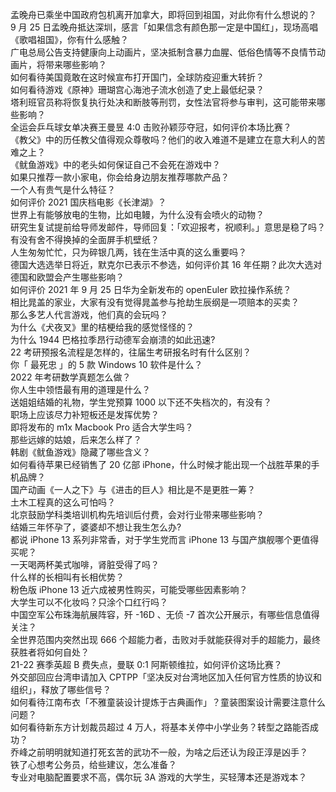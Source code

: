 孟晚舟已乘坐中国政府包机离开加拿大，即将回到祖国，对此你有什么想说的？  
9 月 25 日孟晚舟抵达深圳，感言「如果信念有颜色那一定是中国红」，现场高唱《歌唱祖国》，你有什么感触？  
广电总局公告支持健康向上动画片，坚决抵制含暴力血腥、低俗色情等不良情节动画片，将带来哪些影响？  
如何看待美国竟敢在这时候宣布打开国门，全球防疫迎重大转折？  
如何看待游戏《原神》珊瑚宫心海池子流水创造了史上最低纪录？  
塔利班官员称将恢复执行处决和断肢等刑罚，女性法官将参与审判，这可能带来哪些影响？  
全运会乒乓球女单决赛王曼昱 4:0 击败孙颖莎夺冠，如何评价本场比赛？  
《教父》中的历任教父值得观众尊敬吗？他们的收入难道不是建立在意大利人的苦难之上？  
《鱿鱼游戏》中的老头如何保证自己不会死在游戏中？  
如果只推荐一款小家电，你会给身边朋友推荐哪款产品？  
一个人有贵气是什么特征？  
如何评价 2021 国庆档电影《长津湖》？  
世界上有能够放电的生物，比如电鳗，为什么没有会喷火的动物？  
研究生复试提前给导师发邮件，导师回复：「欢迎报考，祝顺利。」意思是稳了吗？  
有没有舍不得换掉的全面屏手机壁纸？  
人生匆匆忙忙，只为碎银几两，钱在生活中真的这么重要吗？  
德国大选选举日将近，默克尔已表示不参选，如何评价其 16 年任期？此次大选对德国和欧盟会产生哪些影响？  
如何评价 2021 年 9 月 25 日华为全新发布的 openEuler 欧拉操作系统？  
相比晁盖的家业，大家有没有觉得晁盖参与抢劫生辰纲是一项赔本的买卖？  
那么多艺人代言游戏，他们真的会玩吗？  
为什么《犬夜叉》里的桔梗给我的感觉怪怪的？  
为什么 1944 巴格拉季昂行动德军会崩溃的如此迅速?  
22 考研预报名流程是怎样的，往届生考研报名时有什么区别？  
你「 最死忠 」的 5 款 Windows 10 软件是什么？  
2022 年考研数学真题怎么做？  
你人生中领悟最有用的道理是什么？  
送姐姐结婚的礼物，学生党预算 1000 以下还不失档次的，有没有？  
职场上应该尽力补短板还是发挥优势？  
即将发布的 m1x Macbook Pro 适合大学生吗？  
那些远嫁的姑娘，后来怎么样了？  
韩剧《鱿鱼游戏》隐藏了哪些含义？  
如何看待苹果已经销售了 20 亿部 iPhone，什么时候才能出现一个战胜苹果的手机品牌？  
国产动画《一人之下》与《进击的巨人》相比是不是更胜一筹？  
土木工程真的这么可怕吗？  
北京鼓励学科类培训机构先培训后付费，会对行业带来哪些影响？  
结婚三年怀孕了，婆婆却不想让我生怎么办?  
都说 iPhone 13 系列非常香，对于学生党而言 iPhone 13 与国产旗舰哪个更值得买呢？  
一天喝两杯美式咖啡，肾脏受得了吗？  
什么样的长相叫有长相优势？  
粉色版 iPhone 13 近六成被男性购买，可能受哪些因素影响？  
大学生可以不化妆吗？只涂个口红行吗？  
中国空军公布珠海航展阵容，歼 -16D 、无侦 -7 首次公开展示，有哪些信息值得关注？  
全世界范围内突然出现 666 个超能力者，击败对手就能获得对手的超能力，最终获胜者将如何自处？  
21-22 赛季英超 B 费失点，曼联 0:1 阿斯顿维拉，如何评价这场比赛？  
外交部回应台湾申请加入 CPTPP「坚决反对台湾地区加入任何官方性质的协议和组织」，释放了哪些信号？  
如何看待江南布衣「不雅童装设计提炼于古典画作」？童装图案设计需要注意什么问题？  
如何看待新东方计划裁员超过 4 万人，将基本关停中小学业务？转型之路能否成功？  
乔峰之前明明就知道打死玄苦的武功不一般，为啥之后还认为段正淳是凶手？  
铁了心想考公务员，给些建议，怎么准备？  
专业对电脑配置要求不高，偶尔玩 3A 游戏的大学生，买轻薄本还是游戏本？  
